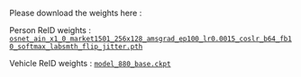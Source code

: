Please download the weights here : 

Person ReID weights : [`osnet_ain_x1_0_market1501_256x128_amsgrad_ep100_lr0.0015_coslr_b64_fb10_softmax_labsmth_flip_jitter.pth`](https://kaiyangzhou.github.io/deep-person-reid/MODEL_ZOO.html#market1501-dukemtmc-reid)

Vehicle ReID weights : [`model_880_base.ckpt`](https://github.com/cw1204772/AIC2018_iamai#demo)